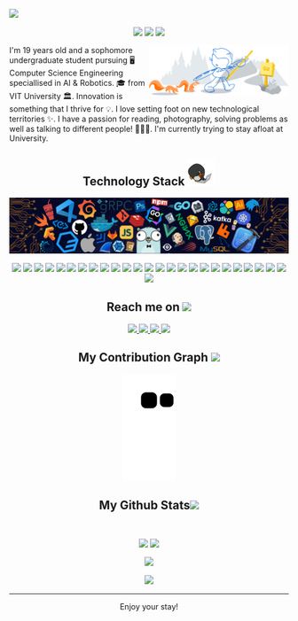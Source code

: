 <p align="center">
 
</p align="center">
<a href="https://abdul-aziz.tech/"><img src="https://github.com/4bdul4ziz/4bdul4ziz/blob/main/images/AbdulAziz.png" /></a>

<p align="center">
 
 <img src="https://badges.pufler.dev/visits/4bdul4ziz/4bdul4ziz"/> 
 <img src="https://badges.pufler.dev/repos/4bdul4ziz"/>
 <img src="https://badges.pufler.dev/commits/yearly/4bdul4ziz" />

</p>

<p align="center">

<img width="50%" align="right" alt="Github Image" src="https://github.com/4bdul4ziz/4bdul4ziz/blob/main/images/cat.svg"/>

  I'm 19 years old and a sophomore undergraduate student pursuing 🖥 Computer Science Engineering speciallised in AI & Robotics. 🎓 from VIT University 🏛. Innovation is something that I thrive for 💡. I love setting foot on new technological territories ✨. I have a passion for reading, photography, solving problems as well as talking to different people! 👨🏻‍💻. I'm currently trying to stay afloat at University.

</p>  

<h2 align="center">Technology Stack <img src="https://github.com/4bdul4ziz/4bdul4ziz/blob/main/images/laptop.gif" width="50"></h2>
<img src="https://github.com/4bdul4ziz/4bdul4ziz/blob/main/images/header_.png" />

<p align="center">
 <img height="30" src="https://img.shields.io/badge/-Python-yellow?style=flat-square-dark&logo=python"/>
<img height="30" src="https://img.shields.io/badge/C-00599C?style=flat-square-dark&logo=c&logoColor=white"/>
<img height="30" src="https://img.shields.io/badge/-C++-00599C?style=flat-square-dark&logo=c"/>
<img height="30" src="https://img.shields.io/badge/-R-blue?style=flat-square-dark&logo=r"/>
<img height="30" src="https://img.shields.io/badge/-GoLang-lightblue?style=flat-square-dark&logo=go"/>
<img height="30" src="https://img.shields.io/badge/-Swift-darkred?style=flat-square-dark&logo=swift"/>
<img height="30" src="https://img.shields.io/badge/-HTML5-E34F26?style=flat-square-dark&logo=html5&logoColor=white"/>
<img height="30" src="https://img.shields.io/badge/-PHP-purple?style=flat-square-dark&logo=php"/>
<img height="30" src="https://img.shields.io/badge/-CSS3-1572B6?style=flat-square-dark&logo=css3"/>
<img height="30" src="https://img.shields.io/badge/-Sass-pink?style=flat-square-dark&logo=sass"/>
<img height="30" src="https://img.shields.io/badge/-Bootstrap-563D7C?style=flat-square-dark&logo=bootstrap"/>
<img height="30" src="https://img.shields.io/badge/-Heroku-430098?style=flat-square-dark&logo=heroku"/>
<img height="30" src="https://img.shields.io/badge/-Discord.py-black?style=flat-square-dark&logo=discord"/>
<img height="30" src="https://img.shields.io/badge/-JavaScript-yellow?style=flat-square-dark&logo=javascript"/>
<img height="30" src="https://img.shields.io/badge/-GoogleCloud-white?style=flat-square-dark&logo=GoogleCloud"/>
<img height="30" src="https://img.shields.io/badge/-Azure-blue?style=flat-square-dark&logo=microsoftazure"/>
<img height="30" src="https://img.shields.io/badge/-Node.js-darkgreen?style=flat-square-dark&logo=Node.js"/>
<img height="30" src="https://img.shields.io/badge/-MongoDB-lightgreen?style=flat-square-dark&logo=mongodb"/>
<img height="30" src="https://img.shields.io/badge/-Django-darkgreen?style=flat-square-dark&logo=django"/>
<img height="30" src="https://img.shields.io/badge/-MySQL-lightblue?style=flat-square-dark&logo=mysql"/>
<img height="30" src="https://img.shields.io/badge/-OracleSQL-red?style=flat-square-dark&logo=oracle"/>
<img height="30" src="https://img.shields.io/badge/-MarkDown-black?style=flat-square-dark&logo=markdown"/>
<img height="30" src="https://img.shields.io/badge/-Arduino-turquoise?style=flat-square-dark&logo=arduino"/>
<img height="30" src="https://img.shields.io/badge/-Git-black?style=flat-square-dark&logo=git"/>
<img height="30" src="https://img.shields.io/badge/-GitHub-black?style=flat-square-dark&logo=github"/>
<img height="30" src="https://img.shields.io/badge/-VSCode-blue?style=flat-square-dark&logo=visualstudiocode"/>
</p>

<h2 align="center">Reach me on <img src="https://media0.giphy.com/media/jqNPzdTTxQfOgOqpO4/source.gif" width="50"></h2>

<p align="center">
  
<a href="https://discord.com/channels/@me/729424807296499822">
 <img src="https://img.shields.io/badge/-Unicorn✨-5865F2?style=flat-square-dark&logo=discord&logoColor=white&link=hhttps://discord.com/channels/@me/729424807296499822"/>
</a>
<a href="mailto: bb.abdulaziz@gmail.com">
 <img src="https://img.shields.io/badge/-4bdul4ziz-c14438?style=flat-square-dark&logo=Gmail&logoColor=white&link=mailto:bb.abdulaziz@gmail.com"/>
</a>
<a href="https://www.linkedin.com/in/abdul-aziz-a-b-7612661b3/">
 <img src="https://img.shields.io/badge/-AbdulAziz-blue?style=flat-square-dark&logo=Linkedin&logoColor=white&link=https://www.linkedin.com/in/abdul-aziz-a-b-7612661b3/"/>
</a>
 <a href="https://twitter.com/AerialUni">
 <img src="https://img.shields.io/badge/-AerialUni-blue?style=flat-square-dark&logo=twitter&logoColor=white&link=https://twitter.com/ritikhere307"/>
</a>
</p>


<h2 align="center">
  My Contribution Graph <img src="https://media.giphy.com/media/xUA7aZeLE2e0P7Znz2/giphy.gif" width="50">
</h2>
<p align="center">
  <img src="https://github.com/4bdul4ziz/4bdul4ziz/raw/output/github-contribution-grid-snake.svg" alt="snake"></center>
</p>

<h2 align="center">
  My Github Stats<img src="https://media.giphy.com/media/VgCDAzcKvsR6OM0uWg/giphy.gif" width="50">
</h2>
 
<br>

<p align = "center">
  <img  src = "https://github-readme-stats.vercel.app/api?username=4bdul4ziz&show_icons=true&theme=radical&line_height=27">
  <img src = "https://github-readme-stats.vercel.app/api/top-langs/?username=4bdul4ziz&hide=shaderlab,kotlin,hlsl&theme=radical">
</p>

<p align = "center">
 <img  src="https://github-readme-streak-stats.herokuapp.com/?user=4bdul4ziz&show_icons=true&locale=en&layout=compact&theme=radical&line_height=0" />
</p> 

<p align = "center">
 <img src="https://activity-graph.herokuapp.com/graph?username=4bdul4ziz&theme=redical">
</p> 
<hr>
<p align="center">Enjoy your stay!</p>
